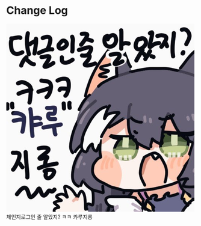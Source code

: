 # Change Log

<img src="https://github.com/UZ-Queen/bongocat-vscode-ext-blue-archive/blob/main/media/Serika.jpg?raw=true">
체인지로그인 줄 알았지? ㅋㅋ 캬루지롱